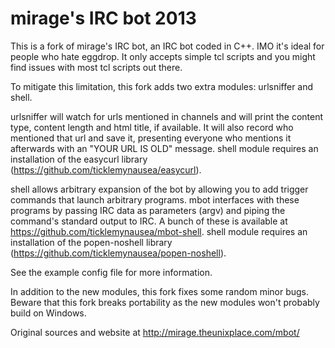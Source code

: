 
mirage's IRC bot 2013
=====================

This is a fork of mirage's IRC bot, an IRC bot coded in C++. IMO it's ideal for people who hate eggdrop. It only accepts simple tcl scripts and you might find issues with most tcl scripts out there.

To mitigate this limitation, this fork adds two extra modules: urlsniffer and shell. 

urlsniffer will watch for urls mentioned in channels and will print the content type, content length and html title, if available. It will also record who mentioned that url and save it, presenting everyone who mentions it afterwards with an "YOUR URL IS OLD" message.
shell module requires an installation of the easycurl library (https://github.com/ticklemynausea/easycurl).

shell allows arbitrary expansion of the bot by allowing you to add trigger commands that launch arbitrary programs. mbot interfaces with these programs by passing IRC data as parameters (argv) and piping the command's standard output to IRC. A bunch of these is available at https://github.com/ticklemynausea/mbot-shell.
shell module requires an installation of the popen-noshell library (https://github.com/ticklemynausea/popen-noshell).

See the example config file for more information.

In addition to the new modules, this fork fixes some random minor bugs. Beware that this fork breaks portability as the new modules won't probably build on Windows.

Original sources and website at http://mirage.theunixplace.com/mbot/
